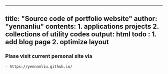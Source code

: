 
---
title: "Source code of portfolio website"
author: "yennanliu"
contents: 1. applications projects  2. collections of utility codes 
output: html 
todo  : 1. add blog page 2. optimize layout 
---

 ### Plase visit current personal site via 
 	- https://yennanliu.github.io/  
 
